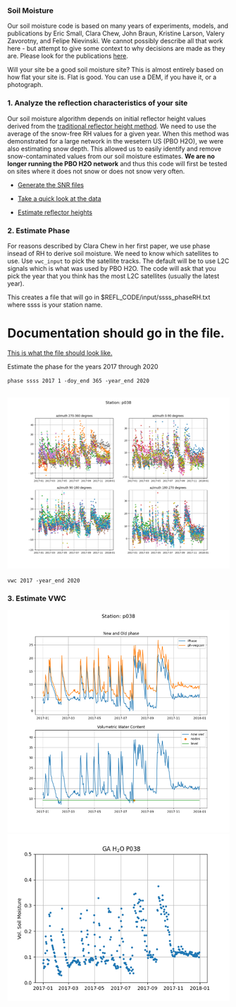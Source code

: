 ### Soil Moisture

Our soil moisture code is based on many years of experiments, models, and publications
by Eric Small, Clara Chew, John Braun, Kristine Larson, Valery Zavorotny, and Felipe Nievinski.
We cannot possibly describe all that work here - but attempt to give some context to why 
decisions are made as they are.  Please look for the publications [here](https://www.kristinelarson.net/publications/).


Will your site be a good soil moisture site?  This is almost entirely based on how flat your site is.
Flat is good. You can use a DEM, if you have it, or a photograph.  


### 1. Analyze the reflection characteristics of your site

Our soil moisture algorithm depends on initial reflector height values derived from 
the [traditional reflector height method](gnssir.md). We need to use the average of the snow-free RH values
for a given year. When this method was demonstrated for a large network in the wesetern US (PBO H2O), we 
were also estimating snow depth. This allowed us to easily identify and remove snow-contaminated values from
our soil moisture estimates. **We are no longer running the PBO H2O network** and thus this code will first
be tested on sites where it does not snow or does not snow very often.

- [Generate the SNR files](rinex2snr.md)

- [Take a quick look at the data](quickLook.md)

- [Estimate reflector heights](gnssir.md)


### 2. Estimate Phase 

For reasons described by Clara Chew in her first paper, we use phase insead of RH to derive soil moisture.
We need to know which satellites to use. Use <code>vwc_input</code> to pick the satellite tracks. 
The default will be to use L2C signals which is what was used by PBO H2O. 
The code will ask that you pick the year that you think has the most L2C satellites (usually the latest year).

This creates a file that will go in $REFL_CODE/input/ssss_phaseRH.txt where ssss is your station name.


# Documentation should go in the file.

[This is what the file should look like.](p038_phaseRH.txt)
   

Estimate the phase for the years 2017 through 2020

<code>phase ssss 2017 1 -doy_end 365 -year_end 2020 </code>


 <br />
<img src="../tests/use_cases/p038_az_phase.png" width="600">
 <br />

<code>vwc 2017 -year_end 2020</code>

### 3. Estimate VWC

<img src="../tests/use_cases/p038_phase_vwc_result.png" width="600">
 <br />
<img src="../tests/use_cases/p038_vol_soil_moisture.png" width="600">


